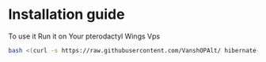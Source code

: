 # Installation guide
To use it Run it on Your pterodactyl Wings Vps 
<br>
```bash
bash <(curl -s https://raw.githubusercontent.com/VanshOPAlt/ hibernate-wings/main/install.sh)
```
